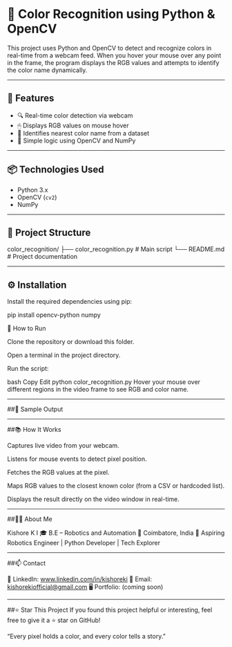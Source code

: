 # 🎨 Color Recognition using Python & OpenCV

This project uses Python and OpenCV to detect and recognize colors in real-time from a webcam feed. When you hover your mouse over any point in the frame, the program displays the RGB values and attempts to identify the color name dynamically.

---

## 📌 Features

- 🔍 Real-time color detection via webcam
- 🖱 Displays RGB values on mouse hover
- 🎨 Identifies nearest color name from a dataset
- 🧠 Simple logic using OpenCV and NumPy

---

## 📦 Technologies Used

- Python 3.x
- OpenCV (`cv2`)
- NumPy

---

## 📂 Project Structure

color_recognition/
├── color_recognition.py # Main script
└── README.md # Project documentation

---

## ⚙️ Installation

Install the required dependencies using pip:

pip install opencv-python numpy

🚀 How to Run

Clone the repository or download this folder.

Open a terminal in the project directory.

Run the script:

bash
Copy
Edit
python color_recognition.py
Hover your mouse over different regions in the video frame to see RGB and color name.

---

##📸 Sample Output

---

##📚 How It Works

Captures live video from your webcam.

Listens for mouse events to detect pixel position.

Fetches the RGB values at the pixel.

Maps RGB values to the closest known color (from a CSV or hardcoded list).

Displays the result directly on the video window in real-time.

---

##🙋‍♂️ About Me

Kishore K I
🎓 B.E – Robotics and Automation
📍 Coimbatore, India
🚀 Aspiring Robotics Engineer | Python Developer | Tech Explorer

---

##📫 Contact

💼 LinkedIn: www.linkedin.com/in/kishoreki
📧 Email: kishorekiofficial@gmail.com
🖥️ Portfolio: (coming soon)

---

##⭐ Star This Project
If you found this project helpful or interesting, feel free to give it a ⭐ star on GitHub!

“Every pixel holds a color, and every color tells a story.”
